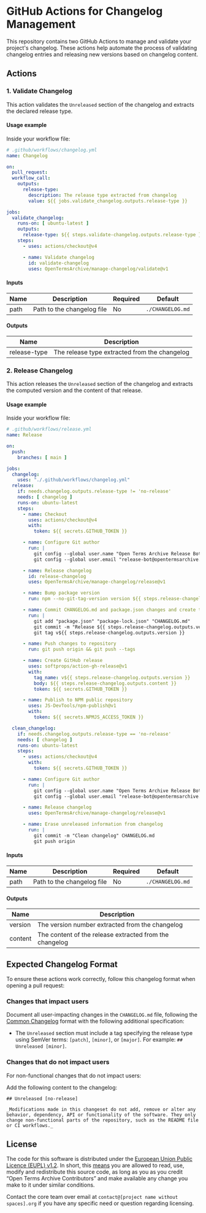 # GitHub Actions for Changelog Management

This repository contains two GitHub Actions to manage and validate your project's changelog. These actions help automate the process of validating changelog entries and releasing new versions based on changelog content.

## Actions

### 1. Validate Changelog

This action validates the `Unreleased` section of the changelog and extracts the declared release type.

#### Usage example

Inside your workflow file:

```yaml
# .github/workflows/changelog.yml
name: Changelog

on:
  pull_request:
  workflow_call:
    outputs:
      release-type:
        description: The release type extracted from changelog
        value: ${{ jobs.validate_changelog.outputs.release-type }}

jobs:
  validate_changelog:
    runs-on: [ ubuntu-latest ]
    outputs:
      release-type: ${{ steps.validate-changelog.outputs.release-type }}
    steps:
      - uses: actions/checkout@v4

      - name: Validate changelog
        id: validate-changelog
        uses: OpenTermsArchive/manage-changelog/validate@v1
```

#### Inputs

| Name | Description | Required | Default |
|------|-------------|----------|---------|
| path | Path to the changelog file | No | `./CHANGELOG.md` |

#### Outputs

| Name | Description |
|------|-------------|
| release-type | The release type extracted from the changelog |

### 2. Release Changelog

This action releases the `Unreleased` section of the changelog and extracts the computed version and the content of that release.

#### Usage example

Inside your workflow file:

```yaml
# .github/workflows/release.yml
name: Release

on:
  push:
    branches: [ main ]

jobs:
  changelog:
    uses: "./.github/workflows/changelog.yml"
  release:
    if: needs.changelog.outputs.release-type != 'no-release'
    needs: [ changelog ]
    runs-on: ubuntu-latest
    steps:
      - name: Checkout
        uses: actions/checkout@v4
        with:
          token: ${{ secrets.GITHUB_TOKEN }}

      - name: Configure Git author
        run: |
          git config --global user.name "Open Terms Archive Release Bot"
          git config --global user.email "release-bot@opentermsarchive.org"

      - name: Release changelog
        id: release-changelog
        uses: OpenTermsArchive/manage-changelog/release@v1

      - name: Bump package version
        run: npm --no-git-tag-version version ${{ steps.release-changelog.outputs.version }}

      - name: Commit CHANGELOG.md and package.json changes and create tag
        run: |
          git add "package.json" "package-lock.json" "CHANGELOG.md"
          git commit -m "Release ${{ steps.release-changelog.outputs.version }}"
          git tag v${{ steps.release-changelog.outputs.version }}

      - name: Push changes to repository
        run: git push origin && git push --tags

      - name: Create GitHub release
        uses: softprops/action-gh-release@v1
        with:
          tag_name: v${{ steps.release-changelog.outputs.version }}
          body: ${{ steps.release-changelog.outputs.content }}
          token: ${{ secrets.GITHUB_TOKEN }}

      - name: Publish to NPM public repository
        uses: JS-DevTools/npm-publish@v1
        with:
          token: ${{ secrets.NPMJS_ACCESS_TOKEN }}

  clean_changelog:
    if: needs.changelog.outputs.release-type == 'no-release'
    needs: [ changelog ]
    runs-on: ubuntu-latest
    steps:
      - uses: actions/checkout@v4
        with:
          token: ${{ secrets.GITHUB_TOKEN }}

      - name: Configure Git author
        run: |
          git config --global user.name "Open Terms Archive Release Bot"
          git config --global user.email "release-bot@opentermsarchive.org"

      - name: Release changelog
        uses: OpenTermsArchive/manage-changelog/release@v1

      - name: Erase unreleased information from changelog
        run: |
          git commit -m "Clean changelog" CHANGELOG.md
          git push origin
```

#### Inputs

| Name | Description | Required | Default |
|------|-------------|----------|---------|
| path | Path to the changelog file | No | `./CHANGELOG.md` |

#### Outputs

| Name | Description |
|------|-------------|
| version | The version number extracted from the changelog |
| content | The content of the release extracted from the changelog |

## Expected Changelog Format

To ensure these actions work correctly, follow this changelog format when opening a pull request:

### Changes that impact users

Document all user-impacting changes in the `CHANGELOG.md` file, following the [Common Changelog](https://common-changelog.org) format with the following additional specification:

- The `Unreleased` section must include a tag specifying the release type using SemVer terms: `[patch]`, `[minor]`, or `[major]`. For example: `## Unreleased [minor]`.

### Changes that do not impact users

For non-functional changes that do not impact users:

Add the following content to the changelog:

```plaintext
## Unreleased [no-release]

_Modifications made in this changeset do not add, remove or alter any behavior, dependency, API or functionality of the software. They only change non-functional parts of the repository, such as the README file or CI workflows._
```

## License

The code for this software is distributed under the [European Union Public Licence (EUPL) v1.2](https://joinup.ec.europa.eu/collection/eupl/eupl-text-eupl-12). In short, this [means](https://choosealicense.com/licenses/eupl-1.2/) you are allowed to read, use, modify and redistribute this source code, as long as you as you credit “Open Terms Archive Contributors” and make available any change you make to it under similar conditions.

Contact the core team over email at `contact@[project name without spaces].org` if you have any specific need or question regarding licensing.
